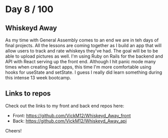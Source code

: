 # Day 8 / 100
## Whiskeyd Away
As my time with General Assembly comes to an end we are in teh days of final projects. All the lessons are coming together as I build an app that will allow users to track and rate whiskeys they've had. The goal will be to be able to upload pictures as well. I'm using Ruby on Rails for the backend and API with React serving up the front end. Although I hit panic mode many times when creating React apps, this time I'm more comfortable using hooks for useState and setState. I guess I really did learn something during this intense 13 week bootcamp. 

## Links to repos
Check out the links to my front and back end repos here:
- Front: https://github.com/VickM12/Whiskeyd_Away_front
- Back: https://github.com/VickM12/Whiskeyd_Away_api

Cheers!